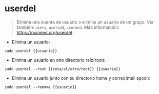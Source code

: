 # userdel

> Elimina una cuenta de usuario o elimina un usuario de un grupo.
> Ver también: `users`, `useradd`, `usermod`.
> Más información: <https://manned.org/userdel>.

- Elimina un usuario:

`sudo userdel {{usuario}}`

- Elimina un usuario en otro directorio raíz(root):

`sudo userdel --root {{ruta/al/otro/root}} {{usuario}}`

- Elimina un usuario junto con su directorio home y correo(mail spool):

`sudo userdel --remove {{usuario}}`
